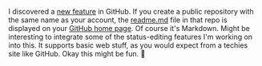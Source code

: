 I discovered a <a href="http://scripting.com/images/2020/07/09/featureInGitHub.png">new feature</a> in GitHub. If you create a public repository with the same name as your account, the <a href="https://github.com/scripting/scripting/blob/master/README.md">readme.md</a> file in that repo is displayed on your <a href="https://github.com/scripting">GitHub home page</a>. Of course it's Markdown. Might be interesting to integrate some of the status-editing features I'm working on into this. It supports basic web stuff, as you would expect from a techies site like GitHub. Okay this might be fun. :balloon:
